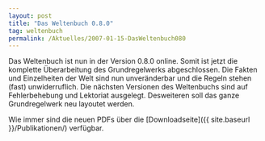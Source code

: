 ```yaml
---
layout: post
title: "Das Weltenbuch 0.8.0"
tag: weltenbuch
permalink: /Aktuelles/2007-01-15-DasWeltenbuch080
---
```


Das Weltenbuch ist nun in der Version 0.8.0 online. Somit ist jetzt die komplette Überarbeitung des Grundregelwerks abgeschlossen. Die Fakten und Einzelheiten der Welt sind nun unveränderbar und die Regeln stehen (fast) unwiderruflich. Die nächsten Versionen des Weltenbuchs sind auf Fehlerbehebung und Lektoriat ausgelegt. Desweiteren soll das ganze Grundregelwerk neu layoutet werden.

Wie immer sind die neuen PDFs über die [Downloadseite]({{ site.baseurl }}/Publikationen/) verfügbar.
